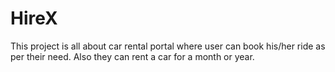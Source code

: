 # HireX
This project is all about car rental portal where user can book his/her ride as per their need. Also they can rent a car for a month or year. 
